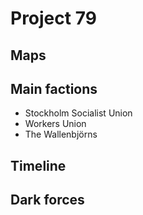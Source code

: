 # Project 79

## Maps


## Main factions

* Stockholm Socialist Union
* Workers Union
* The Wallenbjörns

## Timeline

## Dark forces
